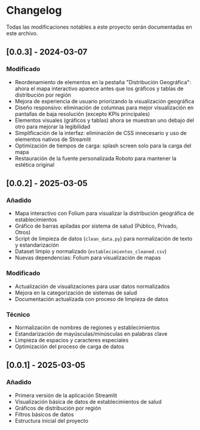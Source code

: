 # Changelog

Todas las modificaciones notables a este proyecto serán documentadas en este archivo.


## [0.0.3] - 2024-03-07

### Modificado
- Reordenamiento de elementos en la pestaña "Distribución Geográfica": ahora el mapa interactivo aparece antes que los gráficos y tablas de distribución por región
- Mejora de experiencia de usuario priorizando la visualización geográfica
- Diseño responsivo: eliminación de columnas para mejor visualización en pantallas de baja resolución (excepto KPIs principales)
- Elementos visuales (gráficos y tablas) ahora se muestran uno debajo del otro para mejorar la legibilidad
- Simplificación de la interfaz: eliminación de CSS innecesario y uso de elementos nativos de Streamlit
- Optimización de tiempos de carga: splash screen solo para la carga del mapa
- Restauración de la fuente personalizada Roboto para mantener la estética original

## [0.0.2] - 2025-03-05

### Añadido
- Mapa interactivo con Folium para visualizar la distribución geográfica de establecimientos
- Gráfico de barras apiladas por sistema de salud (Público, Privado, Otros)
- Script de limpieza de datos (`clean_data.py`) para normalización de texto y estandarización
- Dataset limpio y normalizado (`establecimientos_cleaned.csv`)
- Nuevas dependencias: Folium para visualización de mapas

### Modificado
- Actualización de visualizaciones para usar datos normalizados
- Mejora en la categorización de sistemas de salud
- Documentación actualizada con proceso de limpieza de datos

### Técnico
- Normalización de nombres de regiones y establecimientos
- Estandarización de mayúsculas/minúsculas en palabras clave
- Limpieza de espacios y caracteres especiales
- Optimización del proceso de carga de datos

## [0.0.1] - 2025-03-05

### Añadido
- Primera versión de la aplicación Streamlit
- Visualización básica de datos de establecimientos de salud
- Gráficos de distribución por región
- Filtros básicos de datos
- Estructura inicial del proyecto 